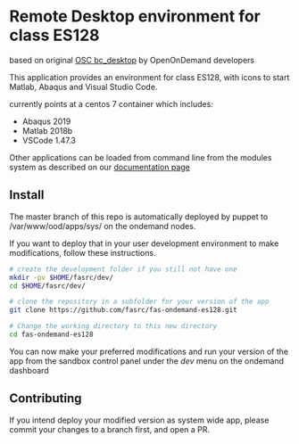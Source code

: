 # Remote Desktop environment for class ES128
based on original [OSC bc_desktop](https://github.com/OSC/bc_desktop) by OpenOnDemand developers 

This application provides an environment for class ES128, with icons to start Matlab, Abaqus and Visual Studio Code.

currently points at a centos 7 container which includes:
   - Abaqus 2019
   - Matlab 2018b
   - VSCode 1.47.3

Other applications can be loaded from command line from the modules system as described on our [documentation page](https://docs.rc.fas.harvard.edu/kb/modules-intro/)

## Install

The master branch of this repo is automatically deployed by puppet to /var/www/ood/apps/sys/ on the ondemand nodes.

If you want to deploy that in your user development environment to make modifications, follow these instructions.

```sh
# create the development folder if you still not have one
mkdir -pv $HOME/fasrc/dev/
cd $HOME/fasrc/dev/

# clone the repository in a subfolder for your version of the app
git clone https://github.com/fasrc/fas-ondemand-es128.git

# Change the working directory to this new directory
cd fas-ondemand-es128
```
You can now make your preferred modifications and run your version of the app from the sandbox control panel under the
*dev* menu on the ondemand dashboard

## Contributing

If you intend deploy your modified version as system wide app, please commit your changes to a branch first, and open a PR.

